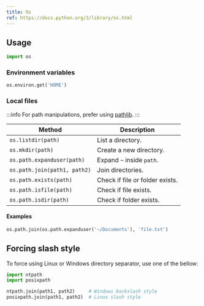 ```yaml
---
title: Os
ref: https://docs.python.org/3/library/os.html
---
```


## Usage

```python
import os
```

### Environment variables

```python
os.environ.get('HOME')
```

### Local files

:::info
For path manipulations, prefer using [pathlib](/language/python/package/pathlib).
:::

| Method | Description |
| --- | --- |
| `os.listdir(path)` | List a directory. |
| `os.mkdir(path)` | Create a new directory. |
| `os.path.expanduser(path)` | Expand `~` inside `path`. |
| `os.path.join(path1, path2)` | Join directories. |
| `os.path.exists(path)` | Check if file or folder exists. |
| `os.path.isfile(path)` | Check if file exists. |
| `os.path.isdir(path)` | Check if folder exists. |

#### Examples

```python
os.path.join(os.path.expanduser('~/Documents'), 'file.txt')
```

## Forcing slash style

To force using Linux or Windows directory separator,
use one of the bellow:

```python
import ntpath
import posixpath

ntpath.join(path1, path2)     # Windows backslash style
posixpath.join(path1, path2)  # Linux slash style
```
